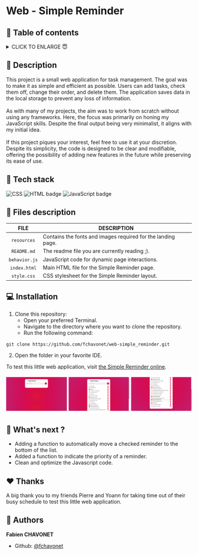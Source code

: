 <img  height="50px" align="right" src="" alt="">

# Web - Simple Reminder

## 🔖 Table of contents

<details>
        <summary>
		CLICK TO ENLARGE 😇
        </summary>
	    📝 <a href="#description">Description</a>
        <br>
        🔨 <a href="#tech-stack">Tech stack</a>
        <br>
        📂 <a href="#files-description">Files description</a>
        <br>
        💻 <a href="#installation">Installation</a>
        <br>
        🔧 <a href="#whats-next">What's next ?</a>
        <br>
        ♥️ <a href="#thanks">Thanks</a>
        <br>
        👷 <a href="#authors">Authors</a>
</details>

## 📝 <span id="description">Description</span>

This project is a small web application for task management. The goal was to make it as simple and efficient as possible. Users can add tasks, check them off, change their order, and delete them. The application saves data in the local storage to prevent any loss of information.
<br><br>
As with many of my projects, the aim was to work from scratch without using any frameworks. Here, the focus was primarily on honing my JavaScript skills. Despite the final output being very minimalist, it aligns with my initial idea.
<br><br>
If this project piques your interest, feel free to use it at your discretion. Despite its simplicity, the code is designed to be clear and modifiable, offering the possibility of adding new features in the future while preserving its ease of use.

## 🔨 <span id="tech-stack">Tech stack</span>

<p align="left">
    <img src="https://img.shields.io/badge/CSS-1572B6?logo=css3&logoColor=white&style=for-the-badge" alt="CSS" badge" alt="CSS badge">
    <img src="https://img.shields.io/badge/HTML-E34F26?logo=html5&logoColor=white&style=for-the-badge" alt="HTML badge" alt="HTML badge">
    <img src="https://img.shields.io/badge/JAVASCRIPT-f7df1e?logo=javascript&logoColor=black&style=for-the-badge" alt="JavaScript badge">
<p>

## 📂 <span id="files-description">Files description</span>

| FILE               | DESCRIPTION                                                  |
| :----------------: | ------------------------------------------------------------ |
| `resources`        | Contains the fonts and images required for the landing page. |
| `README.md`        | The readme file you are currently reading ;).                |
| `behavior.js`      | JavaScript code for dynamic page interactions.               |
| `index.html`       | Main HTML file for the Simple Reminder page.                 |
| `style.css`        | CSS stylesheet for the Simple Reminder layout.               |

## 💻 <span id="installation">Installation</span>

1. Clone this repository:
    - Open your preferred Terminal.
    - Navigate to the directory where you want to clone the repository.
    - Run the following command:
```
git clone https://github.com/fchavonet/web-simple_reminder.git
```

2. Open the folder in your favorite IDE.

To test this little web application, visit <a href="https://fchavonet.github.io/web-simple_reminder/">the Simple Reminder online</a>.

<p align="center">
<img src="./resources/images/screenshots.png" alt="Screenshots">
</p>

## 🔧 <span id="whats-next">What's next ?</span>

- Adding a function to automatically move a checked reminder to the bottom of the list.
- Added a function to indicate the priority of a reminder.
- Clean and optimize the Javascript code.

## ♥️ <span id="thanks">Thanks</span>

A big thank you to my friends Pierre and Yoann for taking time out of their busy schedule to test this little web application.

## 👷 <span id="authors">Authors</span>

**Fabien CHAVONET**
- Github: [@fchavonet](https://github.com/fchavonet)
